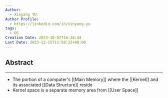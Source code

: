 ```yaml
---
Author:
  - Xinyang YU
Author Profile:
  - https://linkedin.com/in/xinyang-yu
tags:
  - OS
Creation Date: 2023-10-07T16:38:44
Last Date: 2023-12-15T11:58:22+08:00
---
```

## Abstract
---
- The portion of a computer's [[Main Memory]] where the [[Kernel]] and its associated [[Data Structure]] reside
- Kernel space is a separate memory area from [[User Space]]